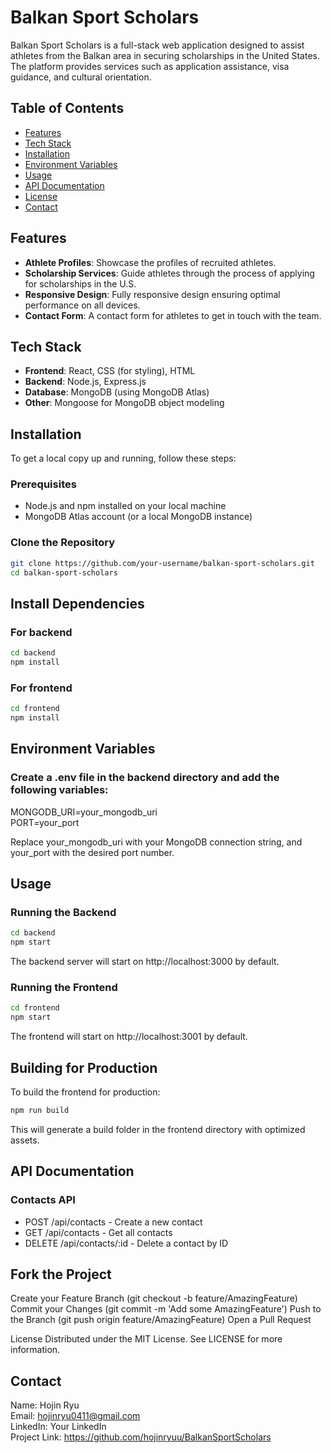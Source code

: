 # Balkan Sport Scholars

Balkan Sport Scholars is a full-stack web application designed to assist athletes from the Balkan area in securing scholarships in the United States. The platform provides services such as application assistance, visa guidance, and cultural orientation.

## Table of Contents

- [Features](#features)
- [Tech Stack](#tech-stack)
- [Installation](#installation)
- [Environment Variables](#environment-variables)
- [Usage](#usage)
- [API Documentation](#api-documentation)
- [License](#license)
- [Contact](#contact)

## Features

- **Athlete Profiles**: Showcase the profiles of recruited athletes.
- **Scholarship Services**: Guide athletes through the process of applying for scholarships in the U.S.
- **Responsive Design**: Fully responsive design ensuring optimal performance on all devices.
- **Contact Form**: A contact form for athletes to get in touch with the team.

## Tech Stack

- **Frontend**: React, CSS (for styling), HTML
- **Backend**: Node.js, Express.js
- **Database**: MongoDB (using MongoDB Atlas)
- **Other**: Mongoose for MongoDB object modeling

## Installation

To get a local copy up and running, follow these steps:

### Prerequisites

- Node.js and npm installed on your local machine
- MongoDB Atlas account (or a local MongoDB instance)

### Clone the Repository

```bash
git clone https://github.com/your-username/balkan-sport-scholars.git
cd balkan-sport-scholars
```

## Install Dependencies

### For backend
```bash
cd backend
npm install
```

### For frontend
```bash
cd frontend
npm install
```

## Environment Variables
### Create a .env file in the backend directory and add the following variables:
MONGODB_URI=your_mongodb_uri  
PORT=your_port  

Replace your_mongodb_uri with your MongoDB connection string, and your_port with the desired port number.

## Usage

### Running the Backend
```bash
cd backend
npm start
```
The backend server will start on http://localhost:3000 by default.

### Running the Frontend
```bash
cd frontend
npm start
```
The frontend will start on http://localhost:3001 by default.

## Building for Production
To build the frontend for production:

```bash
npm run build
```
This will generate a build folder in the frontend directory with optimized assets.

## API Documentation
### Contacts API
- POST /api/contacts - Create a new contact
- GET /api/contacts - Get all contacts
- DELETE /api/contacts/:id - Delete a contact by ID

## Fork the Project
Create your Feature Branch (git checkout -b feature/AmazingFeature)
Commit your Changes (git commit -m 'Add some AmazingFeature')
Push to the Branch (git push origin feature/AmazingFeature)
Open a Pull Request

License
Distributed under the MIT License. See LICENSE for more information.

## Contact
Name: Hojin Ryu  
Email: hojinryu0411@gmail.com  
LinkedIn: Your LinkedIn  
Project Link: https://github.com/hojinryuu/BalkanSportScholars  